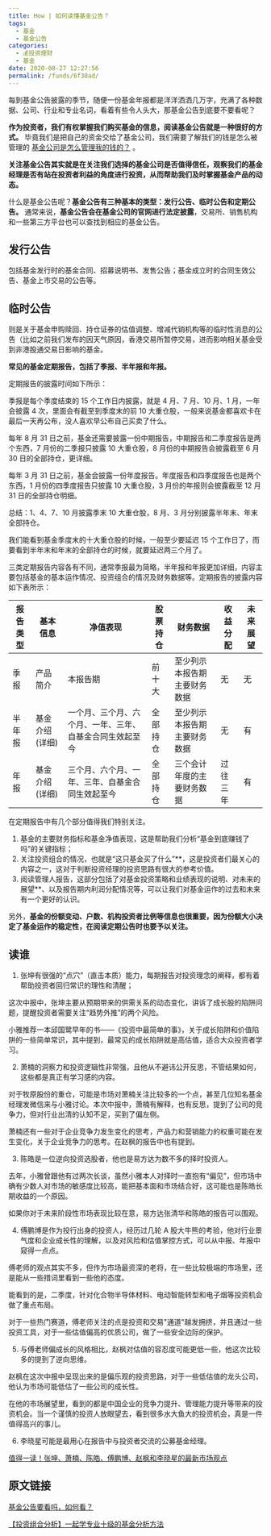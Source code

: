 ```yaml
---
title: How | 如何读懂基金公告？
tags: 
  - 基金
  - 基金公告
categories: 
  - 💰投资理财
  - 基金
date: 2020-08-27 12:27:56
permalink: /funds/6f30ad/
---
```


每到基金公告披露的季节，随便一份基金年报都是洋洋洒洒几万字，充满了各种数据、公司、行业和专业名词，看着有些令人头大，那基金公告到底要不要看呢？

**作为投资者，我们有权掌握我们购买基金的信息，阅读基金公告就是一种很好的方式。** 毕竟我们是把自己的资金交给了基金公司，我们需要了解我们的钱是怎么被管理的 [基金公司是怎么管理我的钱的？](https://mp.weixin.qq.com/s?__biz=Mzg2MDEyNDczMw==&mid=2247485586&idx=2&sn=f5e4dc7bb2a8b8f8067ca381a6135be5&chksm=ce2a6bc0f95de2d6b35e34716ac7e6508fe6fd798c5febbb150f843d4743113b4b50437144e2&scene=21#wechat_redirect) 。

**关注基金公告其实就是在关注我们选择的基金公司是否值得信任，观察我们的基金经理是否有站在投资者利益的角度进行投资，从而帮助我们及时掌握基金产品的动态。**

什么是基金公告呢？**基金公告有三种基本的类型：发行公告、临时公告和定期公告。** 通常来说，**基金公告会在基金公司的官网进行法定披露**，交易所、销售机构和一些第三方平台也可以查找到相应的基金公告。

## 发行公告

包括基金发行时的基金合同、招募说明书、发售公告；基金成立时的合同生效公告、基金上市交易的公告等。

## 临时公告

则是关于基金申购赎回、持仓证券的估值调整、增减代销机构等的临时性消息的公告（比如之前我们发布的因天气原因，香港交易所暂停交易，进而影响相关基金受到非港股通交易日影响的基金。

**常见的基金定期报告，包括了季报、半年报和年报。**

定期报告的披露时间如下所示：

季报是每个季度结束的 15 个工作日内披露，就是 4 月、7 月、10 月、1 月，一年会披露 4 次，里面会有截至到季度末的前 10 大重仓股，一般来说基金都喜欢卡在最后一天再公布，没人喜欢早公布自己买卖了什么。

每年 8 月 31 日之前，基金还需要披露一份中期报告，中期报告和二季度报告是两个东西，7 月份的二季报只披露 10 大重仓股，8 月份的中期报告会披露截至 6 月 30 日的全部持仓，更详细。

每年 3 月 31 日之前，基金会披露一份年度报告。年度报告和四季度报告也是两个东西，1 月份的四季度报告只披露 10 大重仓股，3 月份的年报则会披露截至 12 月 31 日的全部持仓明细。

总结：1、4、7、10 月披露季末 10 大重仓股，8 月、3 月分别披露半年末、年末全部持仓。

我们能看到基金季度末的十大重仓股的时候，一般至少要延迟 15 个工作日了，而要看到半年末和年末的全部持仓的时候，就要延迟两三个月了。

三类定期报告内容各有不同，通常季报最为简略，半年报和年报更加详细，内容主要包括基金的基本运作情况、投资组合的情况及财务数据等。定期报告的披露内容如下表所示：

| 报告类型 | 基本信息      | 净值表现                         | 股票持仓 | 财务数据           | 收益分配 | 未来展望 |
|------|-----------|------------------------------|------|----------------|------|------|
| 季报   | 产品简介      | 本报告期                         | 前十大  | 至少列示本报告期主要财务数据 | 无    | 无    |
| 半年报  | 基金介绍 (详细) | 一个月、三个月、六个月、一年、三年、自基金合同生效起至今 | 全部持仓 | 至少列示本报告期主要财务数据 | 无    |  有   |
| 年报   | 基金介绍 (详细) | 三个月、六个月、一年、三年、自基金合同生效起至今     | 全部持仓 | 三个会计年度的主要财务数据  | 过往三年 |  有   |

在定期报告中有几个部分值得我们特别关注。

1. 基金的主要财务指标和基金净值表现，这是帮助我们分析“基金到底赚钱了吗”的关键指标；
2. 关注投资组合的情况，也就是“这只基金买了什么”**，这是投资者们最关心的内容之一，这对于判断投资经理的投资思路有很大的参考价值。
3. 阅读管理人报告，这部分包括了对基金投资策略和业绩表现的说明、对未来的展望**、以及报告期内利润分配情况等，可以让我们对基金运作的过去和未来有一个更好的认识。

另外，**基金的份额变动、户数、机构投资者比例等信息也很重要，因为份额大小决定了基金运作的稳定性，在阅读定期公告时也要予以关注。**

## 读谁

1. 张坤有很强的“点穴”（直击本质）能力，每期报告对投资理念的阐释，都有着帮助投资者回归常识的理性和清醒；

这次中报中，张坤主要从预期带来的供需关系的动态变化，讲诉了成长股的陷阱问题，提醒投资者需要关注“趋势外推”的两个风险。

小雅推荐一本邱国鹭早年的书——《投资中最简单的事》，关于成长陷阱和价值陷阱的一些简单常识，其中提到，最常见的成长陷阱就是高估值，适合大众投资者学习。

2. 萧楠的洞察力和投资逻辑性非常强，且他从不避讳公开反思，不管结果如何，这些都是真正有学习感的内容。

对于牧原股份的重仓，可能是市场对萧楠关注比较多的一个点，甚至几位知名基金经理发微信来与小雅讨论。本次中报中，萧楠有解释，也有反思，提到了公司的竞争力，但对行业出清的认知不足，买到了偏左侧。

萧楠还有一些对于企业竞争力发生变化的思考，产品力和营销能力的权重可能在发生变化，关于企业竞争力的思考。在赵枫的报告中也有提到。

3. 陈皓是一位逆向投资选股者，他也是易方达为数不多的择时投资人。

去年，小雅曾跟他有过两次长谈，虽然小雅本人对择时一直抱有“偏见”，但市场中确有少数人对市场的敏感度比较高，能把基本面和市场结合好，这可能也是陈皓长期收益的一个原因。

如果你对于未来阶段性市场表现比较在意，易方达张清华和陈皓的报告可以围观。

4. 傅鹏博是作为投行出身的投资人，经历过几轮 A 股大牛熊的考验，他对行业景气度和企业成长性的理解，以及对风险和估值掌控方式，可以从中报、年报中窥得一点点。

傅老师的观点其实不多，但作为市场最资深的老将，在一些比较极端的市场里，还是能从一些措词里看到一些他的态度。

能看到的是，二季度，针对化合物半导体材料、电动智能转型和电子烟等投资机会做了重点布局。

对于一些热门赛道，傅老师关注的点是投资和交易"通道"越发拥挤，并且通过一些投资工具，对于一些估值偏高的优质公司，做了一些安全边际的保护。

5. 与傅老师偏成长的风格相比，赵枫对估值的容忍度可能更低一些，他这次比较多的提到了逆向思维。

赵枫在这次中报中呈现出来的是偏乐观的投资思路，对于一些低估值的龙头公司，他认为市场可能低估了一些公司的成长性。

在他的市场展望里，看到的都是中国企业的竞争力提升、管理能力提升等带来的投资机会。当一个谨慎的投资人放眼望去，看到很多水大鱼大的投资机会，真是一件值得高兴的事儿。

6. 李晓星可能是最用心在报告中与投资者交流的公募基金经理。

[值得一读！张坤、萧楠、陈皓、傅鹏博、赵枫和李晓星的最新市场观点](https://mp.weixin.qq.com/s/9WOIUG2OKcRHRs8J_KMPCg)

## 原文链接
[基金公告要看吗，如何看？](https://mp.weixin.qq.com/s/_Hw8jZUp22-1KbtmGGqeiw)

[【投资组合分析】一起学专业十级的基金分析方法](https://mp.weixin.qq.com/s?__biz=MzkyNjE3NTA5Nw==&mid=2247486393&idx=1&sn=92b08879d8fb8daccec878f877e0fc67&chksm=c23a11aff54d98b99e00d154b61833b1f1b26831cbf47b3c7fc16a598677dc508b8a6c044393&scene=21#wechat_redirect)